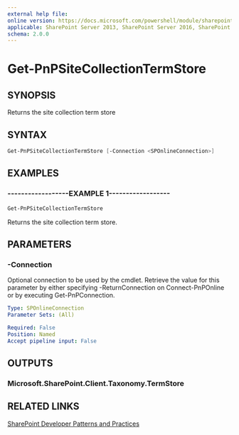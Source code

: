 ```yaml
---
external help file:
online version: https://docs.microsoft.com/powershell/module/sharepoint-pnp/get-pnpsitecollectiontermstore
applicable: SharePoint Server 2013, SharePoint Server 2016, SharePoint Server 2019, SharePoint Online
schema: 2.0.0
---
```

# Get-PnPSiteCollectionTermStore

## SYNOPSIS
Returns the site collection term store

## SYNTAX

```powershell
Get-PnPSiteCollectionTermStore [-Connection <SPOnlineConnection>]
```

## EXAMPLES

### ------------------EXAMPLE 1------------------
```powershell
Get-PnPSiteCollectionTermStore
```

Returns the site collection term store.

## PARAMETERS

### -Connection
Optional connection to be used by the cmdlet. Retrieve the value for this parameter by either specifying -ReturnConnection on Connect-PnPOnline or by executing Get-PnPConnection.

```yaml
Type: SPOnlineConnection
Parameter Sets: (All)

Required: False
Position: Named
Accept pipeline input: False
```

## OUTPUTS

### Microsoft.SharePoint.Client.Taxonomy.TermStore

## RELATED LINKS

[SharePoint Developer Patterns and Practices](https://aka.ms/sppnp)
